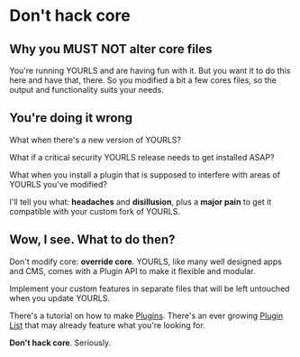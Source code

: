 # Don't hack core

## Why you MUST NOT alter core files

You're running YOURLS and are having fun with it. But you want it to do this here and have that, there. So you modified a bit a few cores files, so the output and functionality suits your needs.

## You're doing it wrong

What when there's a new version of YOURLS?

What if a critical security YOURLS release needs to get installed ASAP?

What when you install a plugin that is supposed to interfere with areas of YOURLS you've modified?

I'll tell you what: **headaches** and **disillusion**, plus a **major pain** to get it compatible with your custom fork of YOURLS.

## Wow, I see. What to do then?

Don't modify core: **override core**. YOURLS, like many well designed apps and CMS, comes with a Plugin API to make it flexible and modular.

Implement your custom features in separate files that will be left untouched when you update YOURLS.

There's a tutorial on how to make [Plugins](/docs/development/plugins). There's an ever growing [Plugin List](https://github.com/YOURLS/awesome-yourls) that may already feature what you're looking for.

**Don't hack core**. Seriously.
